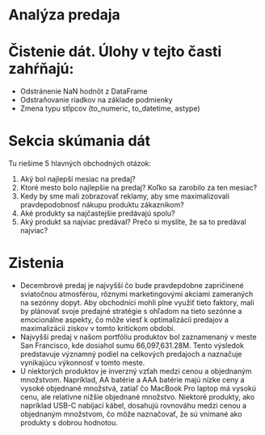 # Analýza predaja 

# Čistenie dát. Úlohy v tejto časti zahŕňajú:

- Odstránenie NaN hodnôt z DataFrame
- Odstraňovanie riadkov na základe podmienky
- Zmena typu stĺpcov (to_numeric, to_datetime, astype)


# Sekcia skúmania dát 
Tu riešime 5 hlavných obchodných otázok:
1) Aký bol najlepší mesiac na predaj?
2) Ktoré mesto bolo najlepšie na predaj? Koľko sa zarobilo za ten mesiac?
3) Kedy by sme mali zobrazovať reklamy, aby sme maximalizovali pravdepodobnosť nákupu produktu zákazníkom?
4) Aké produkty sa najčastejšie predávajú spolu?
5) Aký produkt sa najviac predával? Prečo si myslíte, že sa to predával najviac?

# Zistenia 
- Decembrové predaj je najvyšší čo bude pravdepdobne zapričinené  sviatočnou atmosférou, rôznymi marketingovými akciami zameraných na sezónny dopyt. Aby obchodníci mohli plne využiť tieto faktory, mali by plánovať svoje predajné stratégie s ohľadom na tieto sezónne a emocionálne aspekty, čo môže viesť k optimalizácii predajov a maximalizácii ziskov v tomto kritickom období.
- Najvyšší predaj v našom portfóliu produktov bol zaznamenaný v meste San Francisco, kde dosiahol  sumu 66,097,631.28M. Tento výsledok predstavuje významný podiel na celkových predajoch a naznačuje vynikajúcu výkonnosť v tomto meste.
-  U niektorých produktov je inverzný vzťah medzi cenou a objednaným množstvom. Napríklad, AA batérie a AAA batérie majú nízke ceny a vysoké objednané množstvá, zatiaľ čo MacBook Pro laptop má vysokú cenu, ale relatívne nižšie objednané množstvo.
Niektoré produkty, ako napríklad USB-C nabíjací kábel, dosahujú rovnováhu medzi cenou a objednaným množstvom, čo môže naznačovať, že sú vnímané ako produkty s dobrou hodnotou.






